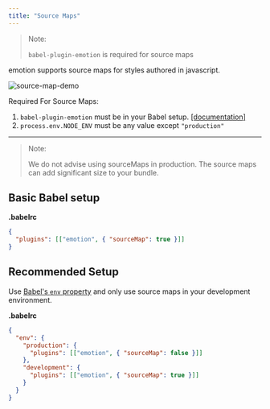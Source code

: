 ```yaml
---
title: "Source Maps"
---
```


> Note:
>
> `babel-plugin-emotion` is required for source maps

emotion supports source maps for styles authored in javascript.

![source-map-demo](https://user-images.githubusercontent.com/662750/30778580-78fbeae4-a096-11e7-82e1-120b6984e875.gif)

Required For Source Maps:

1. `babel-plugin-emotion` must be in your Babel setup. [[documentation]](./install.md)
2. `process.env.NODE_ENV` must be any value except `"production"`

---

> Note:
>
> We do not advise using sourceMaps in production. The source maps can add significant size to your bundle.

## Basic Babel setup

**.babelrc**

```json
{
  "plugins": [["emotion", { "sourceMap": true }]]
}
```

## Recommended Setup

Use [Babel's `env` property](https://babeljs.io/docs/usage/babelrc/#env-option) and only use source maps in your development environment.

**.babelrc**

```json
{
  "env": {
    "production": {
      "plugins": [["emotion", { "sourceMap": false }]]
    },
    "development": {
      "plugins": [["emotion", { "sourceMap": true }]]
    }
  }
}
```
